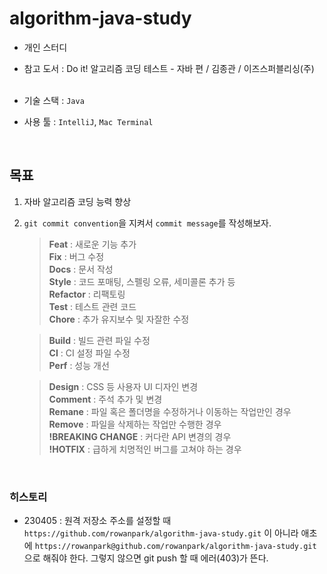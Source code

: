 # algorithm-java-study
- 개인 스터디
- 참고 도서 : Do it! 알고리즘 코딩 테스트 - 자바 편 / 김종관 / 이즈스퍼블리싱(주)<br/><br/>

- 기술 스택 : `Java`
- 사용 툴 : `IntelliJ`, `Mac Terminal`

<br/>

## 목표
1. 자바 알고리즘 코딩 능력 향상
2. `git commit convention`을 지켜서 `commit message`를 작성해보자.
    > **Feat** : 새로운 기능 추가<br/>
**Fix** : 버그 수정<br/>
**Docs** : 문서 작성<br/>
**Style** : 코드 포매팅, 스펠링 오류, 세미콜론 추가 등<br/>
**Refactor** : 리팩토링<br/>
**Test** : 테스트 관련 코드<br/>
**Chore** : 추가 유지보수 및 자잘한 수정

   > **Build** : 빌드 관련 파일 수정<br/>
**CI** : CI 설정 파일 수정<br/>
**Perf** : 성능 개선

   > **Design** : CSS 등 사용자 UI 디자인 변경<br/>
**Comment** : 주석 추가 및 변경<br/>
**Remane** : 파일 혹은 폴더명을 수정하거나 이동하는 작업만인 경우<br/>
**Remove** : 파일을 삭제하는 작업만 수행한 경우<br/>
**!BREAKING CHANGE** : 커다란 API 변경의 경우<br/>
**!HOTFIX** : 급하게 치명적인 버그를 고쳐야 하는 경우<br/>

<br/>

### 히스토리
- 230405 : 원격 저장소 주소를 설정할 때 `https://github.com/rowanpark/algorithm-java-study.git` 이 아니라 애초에
`https://rowanpark@github.com/rowanpark/algorithm-java-study.git` 으로 해줘야 한다. 그렇지 않으면 git push 할 때 에러(403)가 뜬다.
